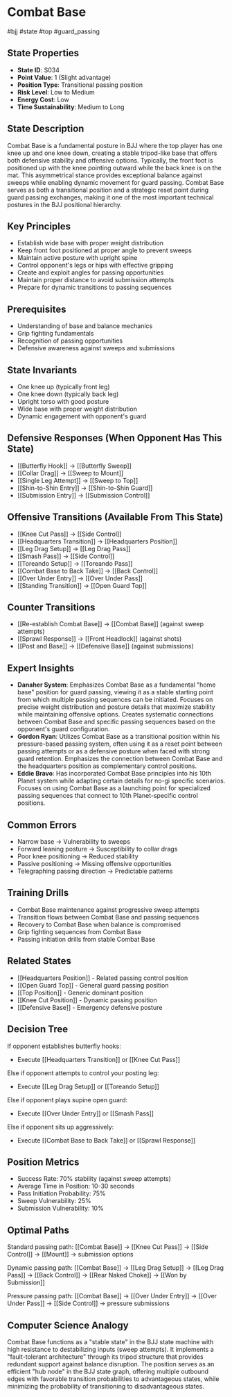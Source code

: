# Combat Base
#bjj #state #top #guard_passing

## State Properties
- **State ID**: S034
- **Point Value**: 1 (Slight advantage)
- **Position Type**: Transitional passing position
- **Risk Level**: Low to Medium
- **Energy Cost**: Low
- **Time Sustainability**: Medium to Long

## State Description
Combat Base is a fundamental posture in BJJ where the top player has one knee up and one knee down, creating a stable tripod-like base that offers both defensive stability and offensive options. Typically, the front foot is positioned up with the knee pointing outward while the back knee is on the mat. This asymmetrical stance provides exceptional balance against sweeps while enabling dynamic movement for guard passing. Combat Base serves as both a transitional position and a strategic reset point during guard passing exchanges, making it one of the most important technical postures in the BJJ positional hierarchy.

## Key Principles
- Establish wide base with proper weight distribution
- Keep front foot positioned at proper angle to prevent sweeps
- Maintain active posture with upright spine
- Control opponent's legs or hips with effective gripping
- Create and exploit angles for passing opportunities
- Maintain proper distance to avoid submission attempts
- Prepare for dynamic transitions to passing sequences

## Prerequisites
- Understanding of base and balance mechanics
- Grip fighting fundamentals
- Recognition of passing opportunities
- Defensive awareness against sweeps and submissions

## State Invariants
- One knee up (typically front leg)
- One knee down (typically back leg)
- Upright torso with good posture
- Wide base with proper weight distribution
- Dynamic engagement with opponent's guard

## Defensive Responses (When Opponent Has This State)
- [[Butterfly Hook]] → [[Butterfly Sweep]]
- [[Collar Drag]] → [[Sweep to Mount]]
- [[Single Leg Attempt]] → [[Sweep to Top]]
- [[Shin-to-Shin Entry]] → [[Shin-to-Shin Guard]]
- [[Submission Entry]] → [[Submission Control]]

## Offensive Transitions (Available From This State)
- [[Knee Cut Pass]] → [[Side Control]]
- [[Headquarters Transition]] → [[Headquarters Position]]
- [[Leg Drag Setup]] → [[Leg Drag Pass]]
- [[Smash Pass]] → [[Side Control]]
- [[Toreando Setup]] → [[Toreando Pass]]
- [[Combat Base to Back Take]] → [[Back Control]]
- [[Over Under Entry]] → [[Over Under Pass]]
- [[Standing Transition]] → [[Open Guard Top]]

## Counter Transitions
- [[Re-establish Combat Base]] → [[Combat Base]] (against sweep attempts)
- [[Sprawl Response]] → [[Front Headlock]] (against shots)
- [[Post and Base]] → [[Defensive Base]] (against submissions)

## Expert Insights
- **Danaher System**: Emphasizes Combat Base as a fundamental "home base" position for guard passing, viewing it as a stable starting point from which multiple passing sequences can be initiated. Focuses on precise weight distribution and posture details that maximize stability while maintaining offensive options. Creates systematic connections between Combat Base and specific passing sequences based on the opponent's guard configuration.
- **Gordon Ryan**: Utilizes Combat Base as a transitional position within his pressure-based passing system, often using it as a reset point between passing attempts or as a defensive posture when faced with strong guard retention. Emphasizes the connection between Combat Base and the headquarters position as complementary control positions.
- **Eddie Bravo**: Has incorporated Combat Base principles into his 10th Planet system while adapting certain details for no-gi specific scenarios. Focuses on using Combat Base as a launching point for specialized passing sequences that connect to 10th Planet-specific control positions.

## Common Errors
- Narrow base → Vulnerability to sweeps
- Forward leaning posture → Susceptibility to collar drags
- Poor knee positioning → Reduced stability
- Passive positioning → Missing offensive opportunities
- Telegraphing passing direction → Predictable patterns

## Training Drills
- Combat Base maintenance against progressive sweep attempts
- Transition flows between Combat Base and passing sequences
- Recovery to Combat Base when balance is compromised
- Grip fighting sequences from Combat Base
- Passing initiation drills from stable Combat Base

## Related States
- [[Headquarters Position]] - Related passing control position
- [[Open Guard Top]] - General guard passing position
- [[Top Position]] - Generic dominant position
- [[Knee Cut Position]] - Dynamic passing position
- [[Defensive Base]] - Emergency defensive posture

## Decision Tree
If opponent establishes butterfly hooks:
- Execute [[Headquarters Transition]] or [[Knee Cut Pass]]

Else if opponent attempts to control your posting leg:
- Execute [[Leg Drag Setup]] or [[Toreando Setup]]

Else if opponent plays supine open guard:
- Execute [[Over Under Entry]] or [[Smash Pass]]

Else if opponent sits up aggressively:
- Execute [[Combat Base to Back Take]] or [[Sprawl Response]]

## Position Metrics
- Success Rate: 70% stability (against sweep attempts)
- Average Time in Position: 10-30 seconds
- Pass Initiation Probability: 75%
- Sweep Vulnerability: 25%
- Submission Vulnerability: 10%

## Optimal Paths
Standard passing path:
[[Combat Base]] → [[Knee Cut Pass]] → [[Side Control]] → [[Mount]] → submission options

Dynamic passing path:
[[Combat Base]] → [[Leg Drag Setup]] → [[Leg Drag Pass]] → [[Back Control]] → [[Rear Naked Choke]] → [[Won by Submission]]

Pressure passing path:
[[Combat Base]] → [[Over Under Entry]] → [[Over Under Pass]] → [[Side Control]] → pressure submissions

## Computer Science Analogy
Combat Base functions as a "stable state" in the BJJ state machine with high resistance to destabilizing inputs (sweep attempts). It implements a "fault-tolerant architecture" through its tripod structure that provides redundant support against balance disruption. The position serves as an efficient "hub node" in the BJJ state graph, offering multiple outbound edges with favorable transition probabilities to advantageous states, while minimizing the probability of transitioning to disadvantageous states.
